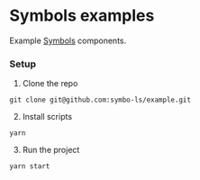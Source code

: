 # Symbols examples
Example [Symbols](https://symbols.dev/) components.

### Setup

1. Clone the repo
```
git clone git@github.com:symbo-ls/example.git
```

2. Install scripts
```
yarn
```

3. Run the project
```
yarn start
```

